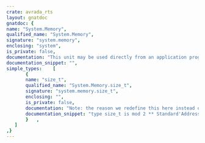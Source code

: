 ```yaml
---
crate: avrada_rts
layout: gnatdoc
gnatdoc: {
name: "System.Memory",
qualified_name: "System.Memory",
signature: "system.memory",
enclosing: "system",
is_private: false,
documentation: "This unit may be used directly from an application program by providing\nan appropriate WITH, and the interface can be expected to remain stable.",
documentation_snippet: "",
simple_types:    [
       {
       name: "size_t",
       qualified_name: "System.Memory.size_t",
       signature: "system.memory.size_t",
       enclosing: "",
       is_private: false,
       documentation: "Note: the reason we redefine this here instead of using the\ndefinition in Interfaces.C is that we do not want to drag in\nall of Interfaces.C just because System.Memory is used.",
       documentation_snippet: "type size_t is mod 2 ** Standard'Address_Size;",
       }   ,
   ]
,}
---
```

